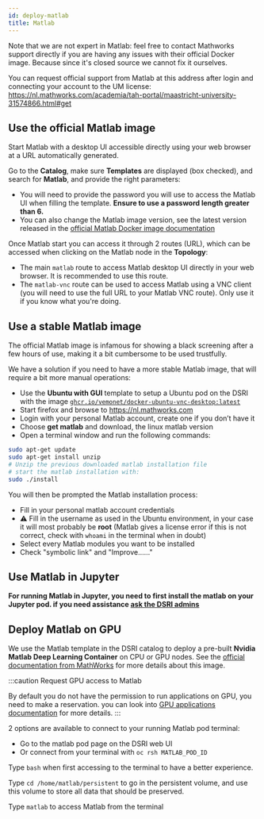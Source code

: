 ```yaml
---
id: deploy-matlab
title: Matlab
---
```


Note that we are not expert in Matlab: feel free to contact Mathworks support directly if you are having any issues with their official Docker image. Because since it's closed source we cannot fix it ourselves.

You can request official support from Matlab at this address after login and connecting your account to the UM license: https://nl.mathworks.com/academia/tah-portal/maastricht-university-31574866.html#get

## Use the official Matlab image

Start Matlab with a desktop UI accessible directly using your web browser at a URL automatically generated. 

Go to the **Catalog**, make sure **Templates** are displayed (box checked), and search for **Matlab**, and provide the right parameters:

* You will need to provide the password you will use to access the Matlab UI when filling the template. **Ensure to use a password length greater than 6.**
* You can also change the Matlab image version, see the latest version released in the [official Matlab Docker image documentation](https://hub.docker.com/r/mathworks/matlab)

Once Matlab start you can access it through 2 routes (URL), which can be accessed when clicking on the Matlab node in the **Topology**:

* The main `matlab` route to access Matlab desktop UI directly in your web browser. It is recommended to use this route.
* The `matlab-vnc` route can be used to access Matlab using a VNC client (you will need to use the full URL to your Matlab VNC route). Only use it if you know what you're doing.

## Use a stable Matlab image

The official Matlab image is infamous for showing a black screening after a few hours of use, making it a bit cumbersome to be used trustfully.

We have a solution if you need to have a more stable Matlab image, that will require a bit more manual operations:

* Use the **Ubuntu with GUI** template to setup a Ubuntu pod on the DSRI with the image [`ghcr.io/vemonet/docker-ubuntu-vnc-desktop:latest`](https://github.com/vemonet/docker-ubuntu-vnc-desktop)
* Start firefox and browse to https://nl.mathworks.com
* Login with your personal Matlab account, create one if you don’t have it
* Choose **get matlab** and download, the linux matlab version
* Open a terminal window and run the following commands:

```bash
sudo apt-get update
sudo apt-get install unzip
# Unzip the previous downloaded matlab installation file
# start the matlab installation with:
sudo ./install
```

You will then be prompted the Matlab installation process:

*  Fill in your personal matlab account credentials
*  ⚠️ Fill in the username as used in the Ubuntu environment, in your case it will most probably be **root**  (Matlab gives a license error if this is not correct, check with `whoami` in the terminal when in doubt)
*  Select every Matlab modules you want to be installed
*  Check "symbolic link" and "Improve……"

## Use Matlab in Jupyter
**For running Matlab in Jupyter, you need to first install the matlab on your Jupyter pod. if you need assistance [ask the DSRI admins](/help)** 
<!--
If you need to run matlab in Jupyter 

You can also use [mathworks/jupyter-matlab-proxy](https://github.com/mathworks/jupyter-matlab-proxy). You can easily install it in a JupyterLab image with `pip`:

```bash
pip install jupyter-matlab-proxy
```

Follow the instructions on the [mathworks/jupyter-matlab-proxy repository](https://github.com/mathworks/jupyter-matlab-proxy) to access it.
-->
## Deploy Matlab on GPU

We use the Matlab template in the DSRI catalog to deploy a pre-built **Nvidia Matlab Deep Learning Container** on CPU or GPU nodes. See the [official documentation from MathWorks](https://nl.mathworks.com/help/cloudcenter/ug/matlab-deep-learning-container-on-docker-hub.html) for more details about this image.

:::caution Request GPU access to Matlab

By default you do not have the permission to run applications on GPU, you need to make a reservation.
you can look into [GPU applications documentation](https://dsri.maastrichtuniversity.nl/docs/deploy-on-gpu) for more details.
:::

2 options are available to connect to your running Matlab pod terminal:

- Go to the matlab pod page on the DSRI web UI 
- Or connect from your terminal with `oc rsh MATLAB_POD_ID`

Type `bash` when first accessing to the terminal to have a better experience.

Type `cd /home/matlab/persistent` to go in the persistent volume, and use this volume to store all data that should be preserved.

Type `matlab` to access Matlab from the terminal

<!--
It is possible to access the Matlab desktop UI through VNC and a web UI, but the script to start it in `/bin/run.sh` seems to face some errors, let us know if you have any luck with this.

By default the image run with the `matlab` user which does not have `sudo` privilege, you can run the container as root if you need to install packages which require admin privileges. 
-->


<!--
## Build your own Matlab image

Follow the instructions at: https://github.com/mathworks-ref-arch/matlab-dockerfile

This will require you to retrieve Matlab installation files to build your own container

Once all the files have been properly placed in the folder and the license server URL has been set, you can start the build on DSRI by following the [documentation to deploy from a `Dockerfile`](https://maastrichtu-ids.github.io/dsri-documentation/docs/guide-dockerfile-to-openshift#create-new-build-configuration)

:::caution License server not available on your laptop

If you try to build Matlab directly on your laptop it will most probably fail as your machine might not have access to the license server. You will need to build the Matlab container directly on DSRI with `oc start-build`

:::

Once Matlab deployed, you will need to edit the matlab deployment YAML before it works.

Go to **Topology**, click on the Matlab node, click on the **Actions** button of the matlab details, and **Edit deployment**. In the deployment YAML search for `spec:` which has a `containers:` as child, and add the following under `spec:`

```yaml
spec:
  serviceAccountName: anyuid
  containers: ...
```

Your Matlab container should now be running!

2 options are available to connect to your running Matlab pod terminal:

* Go to the matlab pod page on the DSRI web UI 
* Or connect from your terminal with `oc rsh MATLAB_POD_ID`

You can access Matlab from the terminal by running `matlab`

Unfortunately Matlab did not expected their users to need the graphical UI when using Matlab in containers. So only the command line is available by default. You can find more information to [enable the Matlab UI in this issue](https://github.com/mathworks-ref-arch/matlab-dockerfile/issues/18).
-->

<!--

By default the image run with the `matlab` user which does not have `sudo` privilege, you can run the container as root if you need to install packages which require admin privileges. 

To run as root, go to **Topology**, click on the Matlab node, click on the **Actions** button of the matlab details, and **Edit deployment**. In the deployment YAML search for `spec:` which has a `containers:` as child, and add the following under `spec:`

```yaml
spec:
  securityContext:
    runAsUser: 0
```
-->
